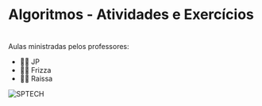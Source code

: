 # Algoritmos - Atividades e Exercícios
#

Aulas ministradas pelos professores: 
- 👨‍💻 JP
- 👨‍💻 Frizza 
- 👩‍💻 Raissa


<img src="https://www.sptech.school/assets/images/logos/sptech_logo_negativa.png" alt="SPTECH">